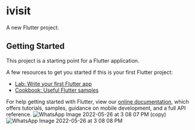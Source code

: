 # ivisit

A new Flutter project.

## Getting Started

This project is a starting point for a Flutter application.

A few resources to get you started if this is your first Flutter project:

- [Lab: Write your first Flutter app](https://flutter.dev/docs/get-started/codelab)
- [Cookbook: Useful Flutter samples](https://flutter.dev/docs/cookbook)

For help getting started with Flutter, view our
[online documentation](https://flutter.dev/docs), which offers tutorials,
samples, guidance on mobile development, and a full API reference.
![WhatsApp Image 2022-05-26 at 3 08 07 PM (copy)](https://user-images.githubusercontent.com/55174459/170462410-9624094e-6930-47f2-a435-acb8da516043.jpeg)
![WhatsApp Image 2022-05-26 at 3 08 08 PM](https://user-images.githubusercontent.com/55174459/170462423-0897eb9a-c82e-40d3-9169-935943c44ff2.jpeg)

